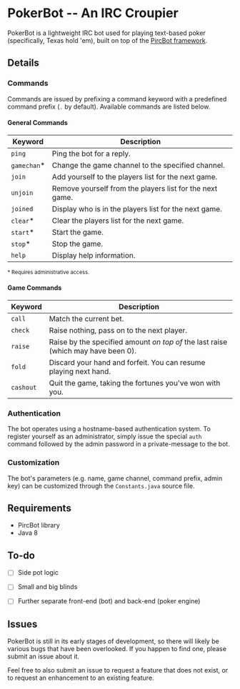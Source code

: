 PokerBot -- An IRC Croupier
===========================

PokerBot is a lightweight IRC bot used for playing text-based poker (specifically, Texas hold 'em), built on top of the [PircBot framework](http://www.jibble.org/pircbot.php).


Details
--------

### Commands

Commands are issued by prefixing a command keyword with a predefined command prefix (`.` by default). Available commands are listed below.

#### General Commands

Keyword | Description
--------|------------
`ping` | Ping the bot for a reply.
`gamechan`* | Change the game channel to the specified channel.
`join` | Add yourself to the players list for the next game.
`unjoin` | Remove yourself from the players list for the next game.
`joined` | Display who is in the players list for the next game.
`clear`* | Clear the players list for the next game.
`start`* | Start the game.
`stop`* | Stop the game.
`help` | Display help information.

<sup>* Requires administrative access.

#### Game Commands

Keyword | Description
--------|------------
`call` | Match the current bet.
`check` | Raise nothing, pass on to the next player.
`raise` | Raise by the specified amount *on top of* the last raise (which may have been 0).
`fold` | Discard your hand and forfeit. You can resume playing next hand.
`cashout` | Quit the game, taking the fortunes you've won with you.

### Authentication

The bot operates using a hostname-based authentication system. To register yourself as an administrator, simply issue the special `auth` command followed by the admin password in a private-message to the bot.

### Customization

The bot's parameters (e.g. name, game channel, command prefix, admin key) can be customized through the `Constants.java` source file.


Requirements
------------

- PircBot library
- Java 8


To-do
-----

- [ ] Side pot logic
- [ ] Small and big blinds
- [ ] Further separate front-end (bot) and back-end (poker engine)


Issues
------

PokerBot is still in its early stages of development, so there will likely be various bugs that have been overlooked. If you happen to find one, please submit an issue about it.

Feel free to also submit an issue to request a feature that does not exist, or to request an enhancement to an existing feature.



